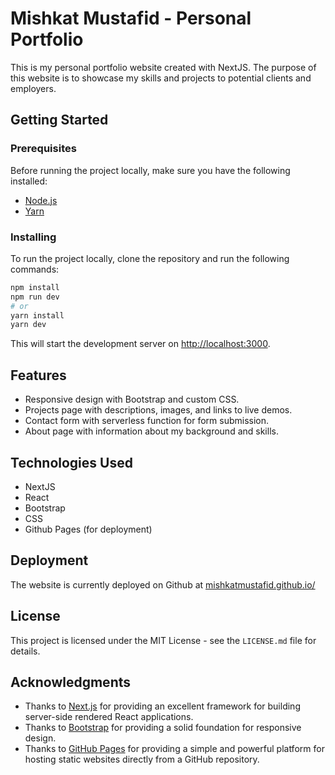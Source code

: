 # Mishkat Mustafid - Personal Portfolio

This is my personal portfolio website created with NextJS. The purpose of this website is to showcase my skills and projects to potential clients and employers.

## Getting Started

### Prerequisites

Before running the project locally, make sure you have the following installed:

- [Node.js](https://nodejs.org/en/)
- [Yarn](https://yarnpkg.com/)

### Installing

To run the project locally, clone the repository and run the following commands:

```bash
npm install
npm run dev
# or
yarn install
yarn dev
```

This will start the development server on [http://localhost:3000](http://localhost:3000).

## Features

- Responsive design with Bootstrap and custom CSS.
- Projects page with descriptions, images, and links to live demos.
- Contact form with serverless function for form submission.
- About page with information about my background and skills.

## Technologies Used

- NextJS
- React
- Bootstrap
- CSS
- Github Pages (for deployment)

## Deployment

The website is currently deployed on Github at [mishkatmustafid.github.io/](mishkatmustafid.github.io/)

## License

This project is licensed under the MIT License - see the `LICENSE.md` file for details.

## Acknowledgments

- Thanks to [Next.js](https://nextjs.org/) for providing an excellent framework for building server-side rendered React applications.
- Thanks to [Bootstrap](https://getbootstrap.com/) for providing a solid foundation for responsive design.
- Thanks to [GitHub Pages](https://pages.github.com/) for providing a simple and powerful platform for hosting static websites directly from a GitHub repository.
